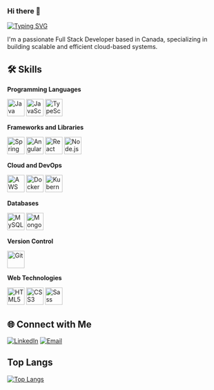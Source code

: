 ### Hi there 👋


[![Typing SVG](https://readme-typing-svg.herokuapp.com?font=Fira+Code&size=24&pause=1000&color=F7DF1E&width=435&lines=Hi+there!+I+am+Shaik+Saifuddin)](https://git.io/typing-svg)

I'm a passionate Full Stack Developer based in Canada, specializing in building scalable and efficient cloud-based systems.

## 🛠️ Skills

**Programming Languages**

<p align="left">
  <img src="https://img.icons8.com/color/48/000000/java-coffee-cup-logo.png" alt="Java" height="40"/>
  <img src="https://img.icons8.com/color/48/000000/javascript.png" alt="JavaScript" height="40"/>
  <img src="https://img.icons8.com/color/48/000000/typescript.png" alt="TypeScript" height="40"/>
</p>

**Frameworks and Libraries**

<p align="left">
  <img src="https://img.icons8.com/color/48/000000/spring-logo.png" alt="Spring Boot" height="40"/>
  <img src="https://img.icons8.com/color/48/000000/angularjs.png" alt="Angular" height="40"/>
  <img src="https://img.icons8.com/color/48/000000/react-native.png" alt="React" height="40"/>
  <img src="https://img.icons8.com/color/48/000000/nodejs.png" alt="Node.js" height="40"/>
</p>

**Cloud and DevOps**

<p align="left">
  <img src="https://img.icons8.com/color/48/000000/amazon-web-services.png" alt="AWS" height="40"/>
  <img src="https://img.icons8.com/color/48/000000/docker.png" alt="Docker" height="40"/>
  <img src="https://img.icons8.com/color/48/000000/kubernetes.png" alt="Kubernetes" height="40"/>
</p>

**Databases**

<p align="left">
  <img src="https://img.icons8.com/color/48/000000/mysql-logo.png" alt="MySQL" height="40"/>
  <img src="https://img.icons8.com/color/48/000000/mongodb.png" alt="MongoDB" height="40"/>
</p>

**Version Control**

<p align="left">
  <img src="https://img.icons8.com/color/48/000000/git.png" alt="Git" height="40"/>
</p>

**Web Technologies**

<p align="left">
  <img src="https://img.icons8.com/color/48/000000/html-5.png" alt="HTML5" height="40"/>
  <img src="https://img.icons8.com/color/48/000000/css3.png" alt="CSS3" height="40"/>
  <img src="https://img.icons8.com/color/48/000000/sass.png" alt="Sass" height="40"/>
</p>

## 🌐 Connect with Me

[![LinkedIn](https://img.shields.io/badge/LinkedIn-0077B5?style=for-the-badge&logo=linkedin&logoColor=white)](https://www.linkedin.com/in/shaik-saifuddin-51/)
[![Email](https://img.shields.io/badge/Email-D14836?style=for-the-badge&logo=gmail&logoColor=white)](mailto:shaiksaifuddin51@gmail.com)

 Top Langs
----------
[![Top Langs](https://github-readme-stats.vercel.app/api/top-langs/?username=sksaifuddin&show_icons=true&theme=radical)](https://github.com/anuraghazra/github-readme-stats)

<!--
**sksaifuddin/sksaifuddin** is a ✨ _special_ ✨ repository because its `README.md` (this file) appears on your GitHub profile.

Here are some ideas to get you started:

- 🔭 I’m currently working on Angular
- 🌱 I’m currently learning javascript
- 👯 I’m looking to collaborate on ...
- 🤔 I’m looking for help with ...
- 💬 Ask me about ...
- 📫 How to reach me: ...
- 😄 Pronouns: ...
- ⚡ Fun fact: ...
-->

